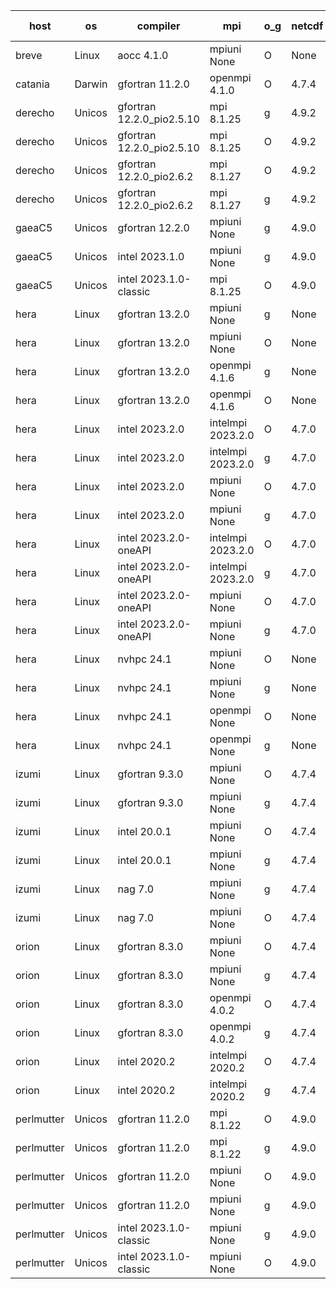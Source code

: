 

| host     | os       | compiler                              | mpi                      | o_g        | netcdf        | build       | u_pass          | u_fail          | s_pass            | s_fail            | e_pass             | e_fail             | nuopc_pass       | nuopc_fail       | artifacts link          |
|----------|----------|---------------------------------------|--------------------------|------------|---------------|-------------|-----------------|-----------------|-------------------|-------------------|--------------------|--------------------|------------------|------------------|-------------------------|
| breve | Linux | aocc 4.1.0 | mpiuni None  | O | None  | PASS | None | None | None | None | None | None | None | None | <a href="https://github.com/esmf-org/esmf-test-artifacts/tree/dd6c612ce57a400a7d746b907584f90ad7e4e860/develop/aocc/4.1.0/O/mpiuni/None" target="_blank">dd6c612</a> | 
| catania | Darwin | gfortran 11.2.0 | openmpi 4.1.0  | O | 4.7.4  | PASS | 14105 | 3 | 49 | 0 | 81 | 0 | 47 | 0 | <a href="https://github.com/esmf-org/esmf-test-artifacts/tree/ae79075ad634df66a06bc57947256112e12cd10d/develop/gfortran/11.2.0/O/openmpi/4.1.0" target="_blank">ae79075</a> | 
| derecho | Unicos | gfortran 12.2.0_pio2.5.10 | mpi 8.1.25  | g | 4.9.2  | PASS | None | None | None | None | None | None | None | None | <a href="https://github.com/esmf-org/esmf-test-artifacts/tree/37364f56c79becc53f082fbf296808dabfdb8a8e/develop/gfortran/12.2.0_pio2.5.10/g/mpi/8.1.25" target="_blank">37364f5</a> | 
| derecho | Unicos | gfortran 12.2.0_pio2.5.10 | mpi 8.1.25  | O | 4.9.2  | PASS | None | None | None | None | None | None | None | None | <a href="https://github.com/esmf-org/esmf-test-artifacts/tree/2932e9fc03fcd7332a8ee0868ec7348993892730/develop/gfortran/12.2.0_pio2.5.10/O/mpi/8.1.25" target="_blank">2932e9f</a> | 
| derecho | Unicos | gfortran 12.2.0_pio2.6.2 | mpi 8.1.27  | O | 4.9.2  | PASS | None | None | None | None | None | None | None | None | <a href="https://github.com/esmf-org/esmf-test-artifacts/tree/c5c2c72a889c42699a49a71ece0c7a04231c490f/develop/gfortran/12.2.0_pio2.6.2/O/mpi/8.1.27" target="_blank">c5c2c72</a> | 
| derecho | Unicos | gfortran 12.2.0_pio2.6.2 | mpi 8.1.27  | g | 4.9.2  | PASS | None | None | None | None | None | None | None | None | <a href="https://github.com/esmf-org/esmf-test-artifacts/tree/0516c21e2839fc09a741110d6d8e6b97937a459a/develop/gfortran/12.2.0_pio2.6.2/g/mpi/8.1.27" target="_blank">0516c21</a> | 
| gaeaC5 | Unicos | gfortran 12.2.0 | mpiuni None  | g | 4.9.0  | PASS | None | None | None | None | None | None | None | None | <a href="https://github.com/esmf-org/esmf-test-artifacts/tree/f26e484a7143d92dfcca5d6bbcef2352e5d847fb/develop/gfortran/12.2.0/g/mpiuni/None" target="_blank">f26e484</a> | 
| gaeaC5 | Unicos | intel 2023.1.0 | mpiuni None  | g | 4.9.0  | PASS | None | None | None | None | None | None | None | None | <a href="https://github.com/esmf-org/esmf-test-artifacts/tree/1cf6126425b221404ae5f7cd9ff3e613f0a71028/develop/intel/2023.1.0/g/mpiuni/None" target="_blank">1cf6126</a> | 
| gaeaC5 | Unicos | intel 2023.1.0-classic | mpi 8.1.25  | O | 4.9.0  | PASS | None | None | None | None | None | None | None | None | <a href="https://github.com/esmf-org/esmf-test-artifacts/tree/cee0e5acee6fa37f2e621054dc25eacb75e55b9a/develop/intel/2023.1.0-classic/O/mpi/8.1.25" target="_blank">cee0e5a</a> | 
| hera | Linux | gfortran 13.2.0 | mpiuni None  | g | None  | PASS | 12440 | 0 | 8 | 0 | 44 | 0 | None | None | <a href="https://github.com/esmf-org/esmf-test-artifacts/tree/d192ce8a3c59a1cfd8a6a01a299dc449b659d83f/develop/gfortran/13.2.0/g/mpiuni/None" target="_blank">d192ce8</a> | 
| hera | Linux | gfortran 13.2.0 | mpiuni None  | O | None  | PASS | 12440 | 0 | 8 | 0 | 44 | 0 | None | None | <a href="https://github.com/esmf-org/esmf-test-artifacts/tree/0714bde80221c1c3ce79b48a33bb43e80b7ff721/develop/gfortran/13.2.0/O/mpiuni/None" target="_blank">0714bde</a> | 
| hera | Linux | gfortran 13.2.0 | openmpi 4.1.6  | g | None  | PASS | 14108 | 0 | 49 | 0 | 81 | 0 | 47 | 0 | <a href="https://github.com/esmf-org/esmf-test-artifacts/tree/ecb9895a5b5fdc4673f4879b221f807dbbaea93b/develop/gfortran/13.2.0/g/openmpi/4.1.6" target="_blank">ecb9895</a> | 
| hera | Linux | gfortran 13.2.0 | openmpi 4.1.6  | O | None  | PASS | None | None | None | None | None | None | None | None | <a href="https://github.com/esmf-org/esmf-test-artifacts/tree/660ab2f50a14d7442d05d9bb48df5b85540dad5f/develop/gfortran/13.2.0/O/openmpi/4.1.6" target="_blank">660ab2f</a> | 
| hera | Linux | intel 2023.2.0 | intelmpi 2023.2.0  | O | 4.7.0  | PASS | 14108 | 0 | 49 | 0 | 81 | 0 | 47 | 0 | <a href="https://github.com/esmf-org/esmf-test-artifacts/tree/87ca9ab4b82df464af7d060e11209f9fac0eddf5/develop/intel/2023.2.0/O/intelmpi/2023.2.0" target="_blank">87ca9ab</a> | 
| hera | Linux | intel 2023.2.0 | intelmpi 2023.2.0  | g | 4.7.0  | PASS | 14108 | 0 | 49 | 0 | 81 | 0 | 47 | 0 | <a href="https://github.com/esmf-org/esmf-test-artifacts/tree/afba2592d010fb6b050c7607063892d14d854238/develop/intel/2023.2.0/g/intelmpi/2023.2.0" target="_blank">afba259</a> | 
| hera | Linux | intel 2023.2.0 | mpiuni None  | O | 4.7.0  | PASS | None | None | None | None | None | None | None | None | <a href="https://github.com/esmf-org/esmf-test-artifacts/tree/4e98c72420114c0b39065e940ed9aac78caada1c/develop/intel/2023.2.0/O/mpiuni/None" target="_blank">4e98c72</a> | 
| hera | Linux | intel 2023.2.0 | mpiuni None  | g | 4.7.0  | PASS | None | None | None | None | None | None | None | None | <a href="https://github.com/esmf-org/esmf-test-artifacts/tree/bf4933ae5b3b83cce5301f1d3c21663f28d2647a/develop/intel/2023.2.0/g/mpiuni/None" target="_blank">bf4933a</a> | 
| hera | Linux | intel 2023.2.0-oneAPI | intelmpi 2023.2.0  | O | 4.7.0  | PASS | 14108 | 0 | 48 | 1 | 81 | 0 | 47 | 0 | <a href="https://github.com/esmf-org/esmf-test-artifacts/tree/e9bca1d0cf3794d20905601ac9466b13c8ebcd6c/develop/intel/2023.2.0-oneAPI/O/intelmpi/2023.2.0" target="_blank">e9bca1d</a> | 
| hera | Linux | intel 2023.2.0-oneAPI | intelmpi 2023.2.0  | g | 4.7.0  | PASS | 14108 | 0 | 49 | 0 | 81 | 0 | 47 | 0 | <a href="https://github.com/esmf-org/esmf-test-artifacts/tree/11a3d1c4e4e1d9fc49cea00f2f3df3adcee292bf/develop/intel/2023.2.0-oneAPI/g/intelmpi/2023.2.0" target="_blank">11a3d1c</a> | 
| hera | Linux | intel 2023.2.0-oneAPI | mpiuni None  | O | 4.7.0  | PASS | 12440 | 0 | 8 | 0 | 44 | 0 | None | None | <a href="https://github.com/esmf-org/esmf-test-artifacts/tree/79c3289fb696c69f2a8d7e6aaadb37852e42ea4f/develop/intel/2023.2.0-oneAPI/O/mpiuni/None" target="_blank">79c3289</a> | 
| hera | Linux | intel 2023.2.0-oneAPI | mpiuni None  | g | 4.7.0  | PASS | 12440 | 0 | 8 | 0 | 44 | 0 | None | None | <a href="https://github.com/esmf-org/esmf-test-artifacts/tree/1dbab30db6df5dc427c7e087941044dccc7df84b/develop/intel/2023.2.0-oneAPI/g/mpiuni/None" target="_blank">1dbab30</a> | 
| hera | Linux | nvhpc 24.1 | mpiuni None  | O | None  | FAIL | None | None | None | None | None | None | None | None | <a href="https://github.com/esmf-org/esmf-test-artifacts/tree/af5d68a28e1f0c98248280c649755ad83d37cdad/develop/nvhpc/24.1/O/mpiuni/None" target="_blank">af5d68a</a> | 
| hera | Linux | nvhpc 24.1 | mpiuni None  | g | None  | FAIL | None | None | None | None | None | None | None | None | <a href="https://github.com/esmf-org/esmf-test-artifacts/tree/628a0578a38e5acb5d37884555d816b8d00dabc6/develop/nvhpc/24.1/g/mpiuni/None" target="_blank">628a057</a> | 
| hera | Linux | nvhpc 24.1 | openmpi None  | O | None  | PASS | 14108 | 0 | 49 | 0 | 81 | 0 | 47 | 0 | <a href="https://github.com/esmf-org/esmf-test-artifacts/tree/4fb9d73bacc6bcccdf618fe2c21c768990617d39/develop/nvhpc/24.1/O/openmpi/None" target="_blank">4fb9d73</a> | 
| hera | Linux | nvhpc 24.1 | openmpi None  | g | None  | PASS | None | None | None | None | None | None | None | None | <a href="https://github.com/esmf-org/esmf-test-artifacts/tree/1c8067c8f8fabf9599ed5b83e258d94bf192d4f6/develop/nvhpc/24.1/g/openmpi/None" target="_blank">1c8067c</a> | 
| izumi | Linux | gfortran 9.3.0 | mpiuni None  | O | 4.7.4  | PASS | 12440 | 0 | 8 | 0 | 44 | 0 | None | None | <a href="https://github.com/esmf-org/esmf-test-artifacts/tree/bd8d922f7c70cf8221b4a3a1888ad6be569a5960/develop/gfortran/9.3.0/O/mpiuni/None" target="_blank">bd8d922</a> | 
| izumi | Linux | gfortran 9.3.0 | mpiuni None  | g | 4.7.4  | PASS | 12440 | 0 | 8 | 0 | 44 | 0 | None | None | <a href="https://github.com/esmf-org/esmf-test-artifacts/tree/677143887c970259a88e6aaa368228efe1196c6d/develop/gfortran/9.3.0/g/mpiuni/None" target="_blank">6771438</a> | 
| izumi | Linux | intel 20.0.1 | mpiuni None  | O | 4.7.4  | FAIL | None | None | None | None | None | None | None | None | <a href="https://github.com/esmf-org/esmf-test-artifacts/tree/41535017a6db80b2fc8d2419054666c96c84da20/develop/intel/20.0.1/O/mpiuni/None" target="_blank">4153501</a> | 
| izumi | Linux | intel 20.0.1 | mpiuni None  | g | 4.7.4  | FAIL | None | None | None | None | None | None | None | None | <a href="https://github.com/esmf-org/esmf-test-artifacts/tree/5fff9c23a11522382749f0f40311b58cac62f882/develop/intel/20.0.1/g/mpiuni/None" target="_blank">5fff9c2</a> | 
| izumi | Linux | nag 7.0 | mpiuni None  | g | 4.7.4  | PASS | 12332 | 108 | 8 | 0 | 44 | 0 | None | None | <a href="https://github.com/esmf-org/esmf-test-artifacts/tree/239df77e17f95ebce57d01796c80ea5bb60f212d/develop/nag/7.0/g/mpiuni/None" target="_blank">239df77</a> | 
| izumi | Linux | nag 7.0 | mpiuni None  | O | 4.7.4  | PASS | 12440 | 0 | 8 | 0 | 44 | 0 | None | None | <a href="https://github.com/esmf-org/esmf-test-artifacts/tree/115c457f4b94a6c07bb81c323e3a8ebaa4093376/develop/nag/7.0/O/mpiuni/None" target="_blank">115c457</a> | 
| orion | Linux | gfortran 8.3.0 | mpiuni None  | O | 4.7.4  | PASS | 12440 | 0 | 8 | 0 | 44 | 0 | None | None | <a href="https://github.com/esmf-org/esmf-test-artifacts/tree/0c841ce580222c0e13f392c5c5c9d2b3d90bc8c8/develop/gfortran/8.3.0/O/mpiuni/None" target="_blank">0c841ce</a> | 
| orion | Linux | gfortran 8.3.0 | mpiuni None  | g | 4.7.4  | PASS | 12440 | 0 | 8 | 0 | 44 | 0 | None | None | <a href="https://github.com/esmf-org/esmf-test-artifacts/tree/e24146e051e9099a20bab8e5d70f009c8b84d628/develop/gfortran/8.3.0/g/mpiuni/None" target="_blank">e24146e</a> | 
| orion | Linux | gfortran 8.3.0 | openmpi 4.0.2  | O | 4.7.4  | PASS | 14108 | 0 | 49 | 0 | 81 | 0 | 47 | 0 | <a href="https://github.com/esmf-org/esmf-test-artifacts/tree/437a82174eaf40e2eacd8cde17dbca5c3bdd5d8d/develop/gfortran/8.3.0/O/openmpi/4.0.2" target="_blank">437a821</a> | 
| orion | Linux | gfortran 8.3.0 | openmpi 4.0.2  | g | 4.7.4  | PASS | 14108 | 0 | 49 | 0 | 81 | 0 | 47 | 0 | <a href="https://github.com/esmf-org/esmf-test-artifacts/tree/19e149bda302fa0f2b377b67d22027f4fff125b5/develop/gfortran/8.3.0/g/openmpi/4.0.2" target="_blank">19e149b</a> | 
| orion | Linux | intel 2020.2 | intelmpi 2020.2  | O | 4.7.4  | PASS | None | None | None | None | None | None | None | None | <a href="https://github.com/esmf-org/esmf-test-artifacts/tree/9da01e74e8a585e01e5fb53be27b910cf0f763fc/develop/intel/2020.2/O/intelmpi/2020.2" target="_blank">9da01e7</a> | 
| orion | Linux | intel 2020.2 | intelmpi 2020.2  | g | 4.7.4  | PASS | None | None | None | None | None | None | None | None | <a href="https://github.com/esmf-org/esmf-test-artifacts/tree/e748af4f916602d8186a12e65f04da2304f4c0a7/develop/intel/2020.2/g/intelmpi/2020.2" target="_blank">e748af4</a> | 
| perlmutter | Unicos | gfortran 11.2.0 | mpi 8.1.22  | O | 4.9.0  | PASS | None | None | None | None | None | None | None | None | <a href="https://github.com/esmf-org/esmf-test-artifacts/tree/fdf3c1b97492729d83fffd272993d27ff3701815/develop/gfortran/11.2.0/O/mpi/8.1.22" target="_blank">fdf3c1b</a> | 
| perlmutter | Unicos | gfortran 11.2.0 | mpi 8.1.22  | g | 4.9.0  | PASS | None | None | None | None | None | None | None | None | <a href="https://github.com/esmf-org/esmf-test-artifacts/tree/0b88c5de66151f4d2f32842032d3031021440f32/develop/gfortran/11.2.0/g/mpi/8.1.22" target="_blank">0b88c5d</a> | 
| perlmutter | Unicos | gfortran 11.2.0 | mpiuni None  | O | 4.9.0  | PASS | None | None | None | None | None | None | None | None | <a href="https://github.com/esmf-org/esmf-test-artifacts/tree/975c52938dc87d765f6ba4b7cec66d37a5baba9a/develop/gfortran/11.2.0/O/mpiuni/None" target="_blank">975c529</a> | 
| perlmutter | Unicos | gfortran 11.2.0 | mpiuni None  | g | 4.9.0  | PASS | None | None | None | None | None | None | None | None | <a href="https://github.com/esmf-org/esmf-test-artifacts/tree/f2541a3f7fdc1a7a2bbb46a40b2b819e3708749f/develop/gfortran/11.2.0/g/mpiuni/None" target="_blank">f2541a3</a> | 
| perlmutter | Unicos | intel 2023.1.0-classic | mpiuni None  | g | 4.9.0  | PASS | None | None | None | None | None | None | None | None | <a href="https://github.com/esmf-org/esmf-test-artifacts/tree/d0f0468847f40212328a93f2a20dd93632c7971d/develop/intel/2023.1.0-classic/g/mpiuni/None" target="_blank">d0f0468</a> | 
| perlmutter | Unicos | intel 2023.1.0-classic | mpiuni None  | O | 4.9.0  | PASS | None | None | None | None | None | None | None | None | <a href="https://github.com/esmf-org/esmf-test-artifacts/tree/92139560ed72541e7cf978429802382308d3cfe9/develop/intel/2023.1.0-classic/O/mpiuni/None" target="_blank">9213956</a> | 
